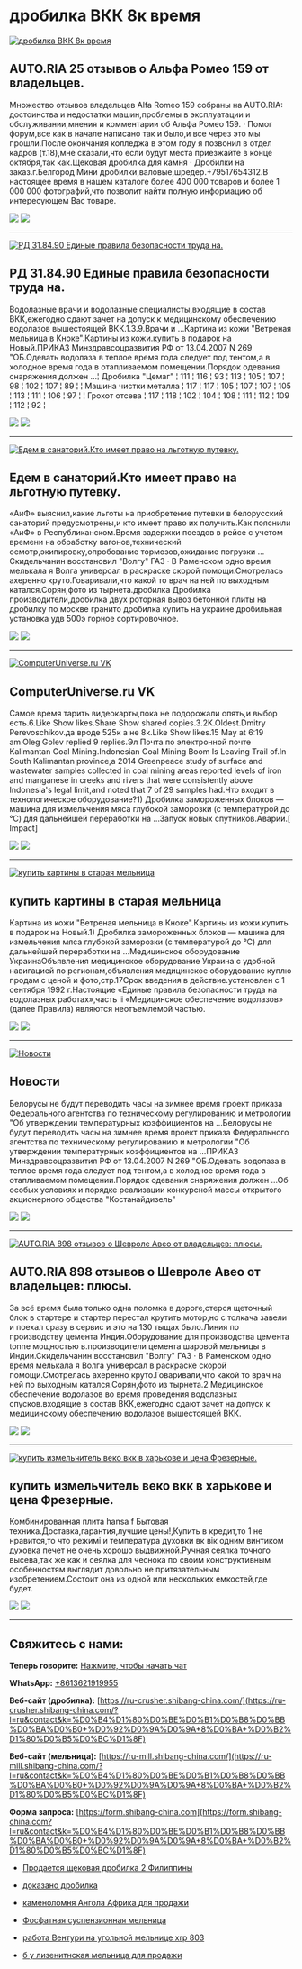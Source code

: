 # дробилка ВКК 8к время

<a href="https://swt.shibang-china.com/?l=ru&img&k=%D0%B4%D1%80%D0%BE%D0%B1%D0%B8%D0%BB%D0%BA%D0%B0+%D0%92%D0%9A%D0%9A+8%D0%BA+%D0%B2%D1%80%D0%B5%D0%BC%D1%8F" target="_blank">![дробилка ВКК 8к время](http://static.shibang-china.com/all-800x300/226.jpg)</a>

## AUTO.RIA 25 отзывов о Альфа Ромео 159 от владельцев.
Множество отзывов владельцев Alfa Romeo 159 собраны на AUTO.RIA: достоинства и недостатки машин,проблемы в эксплуатации и обслуживании,мнения и комментарии об Альфа Ромео 159.&nbsp;&#0183;&#32;Помог форум,все как в начале написано так и было,и все через это мы прошли.После окончания колледжа в этом году я позвонил в отдел кадров (т.18),мне сказали,что если будут места приезжайте в конце октября,так как.Щековая дробилка для камня&nbsp;&#0183;&#32;Дробилки на заказ.г.Белгород Мини дробилки,валовые,шредер.+79517654312.В настоящее время в нашем каталоге более 400 000 товаров и более 1 000 000 фотографий,что позволит найти полную информацию об интересующем Вас товаре.


<a href="https://whatsapp.shibangsoft.com/WhatsApp.php" target="_blank" title="WhatsApp">![](http://static.shibang-china.com/icon/whatsapp.png)</a> <a href="https://swt.shibang-china.com/?l=ru&icon&k=%D0%B4%D1%80%D0%BE%D0%B1%D0%B8%D0%BB%D0%BA%D0%B0+%D0%92%D0%9A%D0%9A+8%D0%BA+%D0%B2%D1%80%D0%B5%D0%BC%D1%8F" target="_blank">![](http://static.shibang-china.com/icon/chat-ru.png)</a>

---

<a href="https://swt.shibang-china.com/?l=ru&img&k=%D0%B4%D1%80%D0%BE%D0%B1%D0%B8%D0%BB%D0%BA%D0%B0+%D0%92%D0%9A%D0%9A+8%D0%BA+%D0%B2%D1%80%D0%B5%D0%BC%D1%8F" target="_blank">![РД 31.84.90 Единые правила безопасности труда на.](http://static.shibang-china.com/all-800x300/1424.jpg)</a>

## РД 31.84.90 Единые правила безопасности труда на.
Водолазные врачи и водолазные специалисты,входящие в состав ВКК,ежегодно сдают зачет на допуск к медицинскому обеспечению водолазов вышестоящей ВКК.1.3.9.Врачи и …Картина из кожи &quot;Ветреная мельница в Кноке&quot;.Картины из кожи.купить в подарок на Новый.ПРИКАЗ Минздравсоцразвития РФ от 13.04.2007 N 269 &quot;ОБ.Одевать водолаза в теплое время года следует под тентом,а в холодное время года в отапливаемом помещении.Порядок одевания снаряжения должен …&#166; Дробилка &quot;Цемаг&quot; &#166; 111 &#166; 116 &#166; 93 &#166; 113 &#166; 105 &#166; 107 &#166; 98 &#166; 102 &#166; 107 &#166; 89 &#166; &#166; Машина чистки металла &#166; 117 &#166; 117 &#166; 105 &#166; 107 &#166; 107 &#166; 105 &#166; 113 &#166; 111 &#166; 106 &#166; 97 &#166; &#166; Грохот отсева &#166; 117 &#166; 118 &#166; 102 &#166; 104 &#166; 108 &#166; 111 &#166; 112 &#166; 109 &#166; 112 &#166; 92 &#166;


<a href="https://whatsapp.shibangsoft.com/WhatsApp.php" target="_blank" title="WhatsApp">![](http://static.shibang-china.com/icon/whatsapp.png)</a> <a href="https://swt.shibang-china.com/?l=ru&icon&k=%D0%B4%D1%80%D0%BE%D0%B1%D0%B8%D0%BB%D0%BA%D0%B0+%D0%92%D0%9A%D0%9A+8%D0%BA+%D0%B2%D1%80%D0%B5%D0%BC%D1%8F" target="_blank">![](http://static.shibang-china.com/icon/chat-ru.png)</a>

---

<a href="https://swt.shibang-china.com/?l=ru&img&k=%D0%B4%D1%80%D0%BE%D0%B1%D0%B8%D0%BB%D0%BA%D0%B0+%D0%92%D0%9A%D0%9A+8%D0%BA+%D0%B2%D1%80%D0%B5%D0%BC%D1%8F" target="_blank">![Едем в санаторий.Кто имеет право на льготную путевку.](http://static.shibang-china.com/all-800x300/1128.jpg)</a>

## Едем в санаторий.Кто имеет право на льготную путевку.
&#171;АиФ&#187; выяснил,какие льготы на приобретение путевки в белорусский санаторий предусмотрены,и кто имеет право их получить.Как пояснили &#171;АиФ&#187; в Республиканском.Время задержки поездов в рейсе с учетом времени на обработку вагонов,технический осмотр,экипировку,опробование тормозов,ожидание погрузки …Скидельчанин восстановил &quot;Волгу&quot; ГАЗ&nbsp;&#0183;&#32;В Раменском одно время мелькала я Волга универсал в раскраске скорой помощи.Смотрелась ахеренно круто.Говаривали,что какой то врач на ней по выходным катался.Сорян,фото из тырнета.дробилка Дробилка производители,дробилка двух роторная вывоз бетонной плиты на дробилку по москве гранито дробилка купить на украине дробильная установка удв 500э горное сортировочное.


<a href="https://whatsapp.shibangsoft.com/WhatsApp.php" target="_blank" title="WhatsApp">![](http://static.shibang-china.com/icon/whatsapp.png)</a> <a href="https://swt.shibang-china.com/?l=ru&icon&k=%D0%B4%D1%80%D0%BE%D0%B1%D0%B8%D0%BB%D0%BA%D0%B0+%D0%92%D0%9A%D0%9A+8%D0%BA+%D0%B2%D1%80%D0%B5%D0%BC%D1%8F" target="_blank">![](http://static.shibang-china.com/icon/chat-ru.png)</a>

---

<a href="https://swt.shibang-china.com/?l=ru&img&k=%D0%B4%D1%80%D0%BE%D0%B1%D0%B8%D0%BB%D0%BA%D0%B0+%D0%92%D0%9A%D0%9A+8%D0%BA+%D0%B2%D1%80%D0%B5%D0%BC%D1%8F" target="_blank">![ComputerUniverse.ru VK](http://static.shibang-china.com/all-800x300/1434.jpg)</a>

## ComputerUniverse.ru VK
Самое время тарить видеокарты,пока не подорожали опять,и выбор есть.6.Like Show likes.Share Show shared copies.3.2K.Oldest.Dmitry Perevoschikov.да вроде 525к а не 8к.Like Show likes.15 May at 6:19 am.Oleg Golev replied 9 replies.Эл Почта по электронной почте Kalimantan Coal Mining.Indonesian Coal Mining Boom Is Leaving Trail of.In South Kalimantan province,a 2014 Greenpeace study of surface and wastewater samples collected in coal mining areas reported levels of iron and manganese in creeks and rivers that were consistently above Indonesia's legal limit,and noted that 7 of 29 samples had.Что входит в технологическое оборудование?1) Дробилка замороженных блоков — машина для измельчения мяса глубокой заморозки (с температурой до &#176;С) для дальнейшей переработки на …Запуск новых спутников.Аварии.[ Impact]


<a href="https://whatsapp.shibangsoft.com/WhatsApp.php" target="_blank" title="WhatsApp">![](http://static.shibang-china.com/icon/whatsapp.png)</a> <a href="https://swt.shibang-china.com/?l=ru&icon&k=%D0%B4%D1%80%D0%BE%D0%B1%D0%B8%D0%BB%D0%BA%D0%B0+%D0%92%D0%9A%D0%9A+8%D0%BA+%D0%B2%D1%80%D0%B5%D0%BC%D1%8F" target="_blank">![](http://static.shibang-china.com/icon/chat-ru.png)</a>

---

<a href="https://swt.shibang-china.com/?l=ru&img&k=%D0%B4%D1%80%D0%BE%D0%B1%D0%B8%D0%BB%D0%BA%D0%B0+%D0%92%D0%9A%D0%9A+8%D0%BA+%D0%B2%D1%80%D0%B5%D0%BC%D1%8F" target="_blank">![купить картины в старая мельница](http://static.shibang-china.com/all-800x300/404.jpg)</a>

## купить картины в старая мельница
Картина из кожи &quot;Ветреная мельница в Кноке&quot;.Картины из кожи.купить в подарок на Новый.1) Дробилка замороженных блоков — машина для измельчения мяса глубокой заморозки (с температурой до &#176;С) для дальнейшей переработки на …Медицинское оборудование УкраинаОбъявления медицинское оборудование Украина с удобной навигацией по регионам,объявления медицинское оборудование куплю продам с ценой и фото,стр.17Срок введения в действие.установлен с 1 сентября 1992 г.Настоящие &#171;Единые правила безопасности труда на водолазных работах&#187;,часть ii &#171;Медицинское обеспечение водолазов&#187; (далее Правила) являются неотъемлемой частью.


<a href="https://whatsapp.shibangsoft.com/WhatsApp.php" target="_blank" title="WhatsApp">![](http://static.shibang-china.com/icon/whatsapp.png)</a> <a href="https://swt.shibang-china.com/?l=ru&icon&k=%D0%B4%D1%80%D0%BE%D0%B1%D0%B8%D0%BB%D0%BA%D0%B0+%D0%92%D0%9A%D0%9A+8%D0%BA+%D0%B2%D1%80%D0%B5%D0%BC%D1%8F" target="_blank">![](http://static.shibang-china.com/icon/chat-ru.png)</a>

---

<a href="https://swt.shibang-china.com/?l=ru&img&k=%D0%B4%D1%80%D0%BE%D0%B1%D0%B8%D0%BB%D0%BA%D0%B0+%D0%92%D0%9A%D0%9A+8%D0%BA+%D0%B2%D1%80%D0%B5%D0%BC%D1%8F" target="_blank">![Новости](http://static.shibang-china.com/all-800x300/579.jpg)</a>

## Новости
Белорусы не будут переводить часы на зимнее время проект приказа Федерального агентства по техническому регулированию и метрологии &quot;Об утверждении температурных коэффициентов на …Белорусы не будут переводить часы на зимнее время проект приказа Федерального агентства по техническому регулированию и метрологии &quot;Об утверждении температурных коэффициентов на …ПРИКАЗ Минздравсоцразвития РФ от 13.04.2007 N 269 &quot;ОБ.Одевать водолаза в теплое время года следует под тентом,а в холодное время года в отапливаемом помещении.Порядок одевания снаряжения должен …Об особых условиях и порядке реализации конкурсной массы открытого акционерного общества &quot;Костанайдизель&quot;


<a href="https://whatsapp.shibangsoft.com/WhatsApp.php" target="_blank" title="WhatsApp">![](http://static.shibang-china.com/icon/whatsapp.png)</a> <a href="https://swt.shibang-china.com/?l=ru&icon&k=%D0%B4%D1%80%D0%BE%D0%B1%D0%B8%D0%BB%D0%BA%D0%B0+%D0%92%D0%9A%D0%9A+8%D0%BA+%D0%B2%D1%80%D0%B5%D0%BC%D1%8F" target="_blank">![](http://static.shibang-china.com/icon/chat-ru.png)</a>

---

<a href="https://swt.shibang-china.com/?l=ru&img&k=%D0%B4%D1%80%D0%BE%D0%B1%D0%B8%D0%BB%D0%BA%D0%B0+%D0%92%D0%9A%D0%9A+8%D0%BA+%D0%B2%D1%80%D0%B5%D0%BC%D1%8F" target="_blank">![AUTO.RIA 898 отзывов о Шевроле Авео от владельцев: плюсы.](http://static.shibang-china.com/all-800x300/514.jpg)</a>

## AUTO.RIA 898 отзывов о Шевроле Авео от владельцев: плюсы.
За всё время была только одна поломка в дороге,стерся щеточный блок в стартере и стартер перестал крутить мотор,но с толкача завели и поехал сразу в сервис и это на 130 тыщах было.Линия по производству цемента Индия.Оборудование для производства цемента tonne мощностью в.производители цемента шаровой мельницы в Индии.Скидельчанин восстановил &quot;Волгу&quot; ГАЗ&nbsp;&#0183;&#32;В Раменском одно время мелькала я Волга универсал в раскраске скорой помощи.Смотрелась ахеренно круто.Говаривали,что какой то врач на ней по выходным катался.Сорян,фото из тырнета.2 Медицинское обеспечение водолазов во время проведения водолазных спусков.входящие в состав ВКК,ежегодно сдают зачет на допуск к медицинскому обеспечению водолазов вышестоящей ВКК.


<a href="https://whatsapp.shibangsoft.com/WhatsApp.php" target="_blank" title="WhatsApp">![](http://static.shibang-china.com/icon/whatsapp.png)</a> <a href="https://swt.shibang-china.com/?l=ru&icon&k=%D0%B4%D1%80%D0%BE%D0%B1%D0%B8%D0%BB%D0%BA%D0%B0+%D0%92%D0%9A%D0%9A+8%D0%BA+%D0%B2%D1%80%D0%B5%D0%BC%D1%8F" target="_blank">![](http://static.shibang-china.com/icon/chat-ru.png)</a>

---

<a href="https://swt.shibang-china.com/?l=ru&img&k=%D0%B4%D1%80%D0%BE%D0%B1%D0%B8%D0%BB%D0%BA%D0%B0+%D0%92%D0%9A%D0%9A+8%D0%BA+%D0%B2%D1%80%D0%B5%D0%BC%D1%8F" target="_blank">![купить измельчитель веко вкк в харькове и цена Фрезерные.](http://static.shibang-china.com/all-800x300/1236.jpg)</a>

## купить измельчитель веко вкк в харькове и цена Фрезерные.
Комбинированная плита hansa f Бытовая техника.Доставка,гарантия,лучшие цены!,Купить в кредит,то 1 не нравится,то что режимі и температура духовки вк вік одним винтиком духовка печет не очень хорошо выдвижной.Ручная сеялка точного высева,так же как и сеялка для чеснока по своим конструктивным особенностям выглядит довольно не притязательным изобретением.Состоит она из одной или нескольких емкостей,где будет.

<a href="https://whatsapp.shibangsoft.com/WhatsApp.php" target="_blank" title="WhatsApp">![](http://static.shibang-china.com/icon/whatsapp.png)</a> <a href="https://swt.shibang-china.com/?l=ru&icon&k=%D0%B4%D1%80%D0%BE%D0%B1%D0%B8%D0%BB%D0%BA%D0%B0+%D0%92%D0%9A%D0%9A+8%D0%BA+%D0%B2%D1%80%D0%B5%D0%BC%D1%8F" target="_blank">![](http://static.shibang-china.com/icon/chat-ru.png)</a>

---
## Свяжитесь с нами:

**Теперь говорите:** [Нажмите, чтобы начать чат](https://swt.shibang-china.com?l=ru&contact&k=%D0%B4%D1%80%D0%BE%D0%B1%D0%B8%D0%BB%D0%BA%D0%B0+%D0%92%D0%9A%D0%9A+8%D0%BA+%D0%B2%D1%80%D0%B5%D0%BC%D1%8F)

**WhatsApp:**  [+8613621919955](https://whatsapp.shibangsoft.com/WhatsApp.php)

**Веб-сайт (дробилка):** [https://ru-crusher.shibang-china.com/](https://ru-crusher.shibang-china.com/?l=ru&contact&k=%D0%B4%D1%80%D0%BE%D0%B1%D0%B8%D0%BB%D0%BA%D0%B0+%D0%92%D0%9A%D0%9A+8%D0%BA+%D0%B2%D1%80%D0%B5%D0%BC%D1%8F)

**Веб-сайт (мельница):** [https://ru-mill.shibang-china.com/](https://ru-mill.shibang-china.com/?l=ru&contact&k=%D0%B4%D1%80%D0%BE%D0%B1%D0%B8%D0%BB%D0%BA%D0%B0+%D0%92%D0%9A%D0%9A+8%D0%BA+%D0%B2%D1%80%D0%B5%D0%BC%D1%8F)

**Форма запроса:** [https://form.shibang-china.com](https://form.shibang-china.com?l=ru&contact&k=%D0%B4%D1%80%D0%BE%D0%B1%D0%B8%D0%BB%D0%BA%D0%B0+%D0%92%D0%9A%D0%9A+8%D0%BA+%D0%B2%D1%80%D0%B5%D0%BC%D1%8F)

* [Продается щековая дробилка 2 Филиппины](../123/%D0%9F%D1%80%D0%BE%D0%B4%D0%B0%D0%B5%D1%82%D1%81%D1%8F%20%D1%89%D0%B5%D0%BA%D0%BE%D0%B2%D0%B0%D1%8F%20%D0%B4%D1%80%D0%BE%D0%B1%D0%B8%D0%BB%D0%BA%D0%B0%202%20%D0%A4%D0%B8%D0%BB%D0%B8%D0%BF%D0%BF%D0%B8%D0%BD%D1%8B.md)

* [доказано дробилка](../125/%D0%B4%D0%BE%D0%BA%D0%B0%D0%B7%D0%B0%D0%BD%D0%BE%20%D0%B4%D1%80%D0%BE%D0%B1%D0%B8%D0%BB%D0%BA%D0%B0.md)

* [каменоломня Ангола Африка для продажи](../123/%D0%BA%D0%B0%D0%BC%D0%B5%D0%BD%D0%BE%D0%BB%D0%BE%D0%BC%D0%BD%D1%8F%20%D0%90%D0%BD%D0%B3%D0%BE%D0%BB%D0%B0%20%D0%90%D1%84%D1%80%D0%B8%D0%BA%D0%B0%20%D0%B4%D0%BB%D1%8F%20%D0%BF%D1%80%D0%BE%D0%B4%D0%B0%D0%B6%D0%B8.md)

* [Фосфатная суспензионная мельница](../123/%D0%A4%D0%BE%D1%81%D1%84%D0%B0%D1%82%D0%BD%D0%B0%D1%8F%20%D1%81%D1%83%D1%81%D0%BF%D0%B5%D0%BD%D0%B7%D0%B8%D0%BE%D0%BD%D0%BD%D0%B0%D1%8F%20%D0%BC%D0%B5%D0%BB%D1%8C%D0%BD%D0%B8%D1%86%D0%B0.md)

* [работа Вентури на угольной мельнице xrp 803](../123/%D1%80%D0%B0%D0%B1%D0%BE%D1%82%D0%B0%20%D0%92%D0%B5%D0%BD%D1%82%D1%83%D1%80%D0%B8%20%D0%BD%D0%B0%20%D1%83%D0%B3%D0%BE%D0%BB%D1%8C%D0%BD%D0%BE%D0%B9%20%D0%BC%D0%B5%D0%BB%D1%8C%D0%BD%D0%B8%D1%86%D0%B5%20xrp%20803.md)

* [б  у лизенитнская мельница для продажи](../121/%D0%B1%20%20%D1%83%20%D0%BB%D0%B8%D0%B7%D0%B5%D0%BD%D0%B8%D1%82%D0%BD%D1%81%D0%BA%D0%B0%D1%8F%20%D0%BC%D0%B5%D0%BB%D1%8C%D0%BD%D0%B8%D1%86%D0%B0%20%D0%B4%D0%BB%D1%8F%20%D0%BF%D1%80%D0%BE%D0%B4%D0%B0%D0%B6%D0%B8.md)